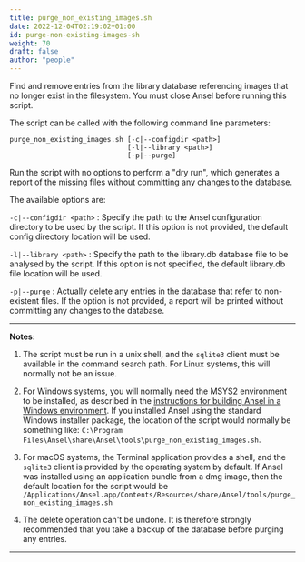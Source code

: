 ```yaml
---
title: purge_non_existing_images.sh
date: 2022-12-04T02:19:02+01:00
id: purge-non-existing-images-sh
weight: 70
draft: false
author: "people"
---
```


Find and remove entries from the library database referencing images that no longer exist in the filesystem. You must close Ansel before running this script.

The script can be called with the following command line parameters:

```
purge_non_existing_images.sh [-c|--configdir <path>]
                             [-l|--library <path>]
                             [-p|--purge]
```

Run the script with no options to perform a "dry run", which generates a report of the missing files without committing any changes to the database.

The available options are:

`-c|--configdir <path>`
: Specify the path to the Ansel configuration directory to be used by the script. If this option is not provided, the default config directory location will be used.

`-l|--library <path>`
: Specify the path to the library.db database file to be analysed by the script. If this option is not specified, the default library.db file location will be used.

`-p|--purge`
: Actually delete any entries in the database that refer to non-existent files. If the option is not provided, a report will be printed without committing any changes to the database.

---

**Notes:**

1. The script must be run in a unix shell, and the `sqlite3` client must be available in the command search path. For Linux systems, this will normally not be an issue.

2. For Windows systems, you will normally need the MSYS2 environment to be installed, as described in the [instructions for building Ansel in a Windows environment](https://github.com/darktable-org/darktable/blob/master/packaging/windows/BUILD.md). If you installed Ansel using the standard Windows installer package, the location of the script would normally be something like: `C:\Program Files\Ansel\share\Ansel\tools\purge_non_existing_images.sh`.

3. For macOS systems, the Terminal application provides a shell, and the `sqlite3` client is provided by the operating system by default. If Ansel was installed using an application bundle from a dmg image, then the default location for the script would be `/Applications/Ansel.app/Contents/Resources/share/Ansel/tools/purge_non_existing_images.sh`

4. The delete operation can't be undone. It is therefore strongly recommended that you take a backup of the database before purging any entries.

---
